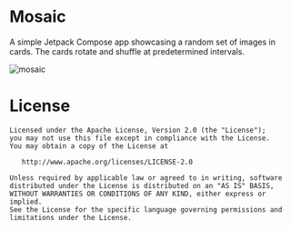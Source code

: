 # Mosaic
A simple Jetpack Compose app showcasing a random set of images in cards. The cards rotate and shuffle at predetermined intervals.

![mosaic](https://user-images.githubusercontent.com/2680481/200223119-9b41212c-cee7-41fc-b608-cc40b0a527d7.gif)

# License

    Licensed under the Apache License, Version 2.0 (the "License");
    you may not use this file except in compliance with the License.
    You may obtain a copy of the License at

       http://www.apache.org/licenses/LICENSE-2.0

    Unless required by applicable law or agreed to in writing, software
    distributed under the License is distributed on an "AS IS" BASIS,
    WITHOUT WARRANTIES OR CONDITIONS OF ANY KIND, either express or implied.
    See the License for the specific language governing permissions and
    limitations under the License.
